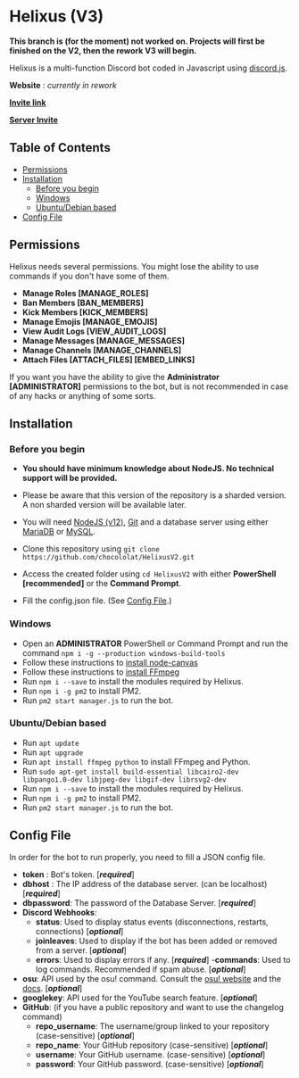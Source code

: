 # Helixus (V3)

**This branch is (for the moment) not worked on. Projects will first be finished on the V2, then the rework V3 will begin.**

Helixus is a multi-function Discord bot coded in Javascript using [discord.js](https://discord.js.org).

**Website** : _currently in rework_

[**Invite link**](https://is.gd/Helixus)

[**Server Invite**](https://is.gd/HelixusServer)
## Table of Contents

- [Permissions](#permissions)
- [Installation](#installation)
    - [Before you begin](#before-you-begin)
    - [Windows](#windows)
    - [Ubuntu/Debian based](#ubuntudebian-based)
- [Config File](#config-file)

## Permissions

Helixus needs several permissions. You might lose the ability to use commands if you don't have some of them.

- **Manage Roles [MANAGE_ROLES]**
- **Ban Members [BAN_MEMBERS]**
- **Kick Members [KICK_MEMBERS]**
- **Manage Emojis [MANAGE_EMOJIS]**
- **View Audit Logs [VIEW_AUDIT_LOGS]**
- **Manage Messages [MANAGE_MESSAGES]**
- **Manage Channels [MANAGE_CHANNELS]**
- **Attach Files [ATTACH_FILES] [EMBED_LINKS]**

If you want you have the ability to give the **Administrator [ADMINISTRATOR]** permissions to the bot, but is not recommended in case of any hacks or anything of some sorts.

## Installation
### Before you begin

- **You should have minimum knowledge about NodeJS. No technical support will be provided.**

- Please be aware that this version of the repository is a sharded version. A non sharded version will be available later.

- You will need [NodeJS (v12)](https://nodejs.org), [Git](https://git-scm.com/) and a database server using either [MariaDB](https://mariadb.org/) or [MySQL](https://www.mysql.com/).
- Clone this repository using `git clone https://github.com/chocololat/HelixusV2.git`
- Access the created folder using `cd HelixusV2` with either **PowerShell [recommended]** or the **Command Prompt**.
- Fill the config.json file. (See [Config File](#config-file).) 

### Windows

- Open an **ADMINISTRATOR** PowerShell or Command Prompt and run the command `npm i -g --production windows-build-tools`
- Follow these instructions to [install node-canvas](https://github.com/Automattic/node-canvas/wiki/Installation:-Windows)
- Follow these instructions to [install FFmpeg](https://www.wikihow.com/Install-FFmpeg-on-Windows)
- Run `npm i --save` to install the modules required by Helixus.
- Run `npm i -g pm2` to install PM2.
- Run `pm2 start manager.js` to run the bot.

### Ubuntu/Debian based

- Run `apt update`
- Run `apt upgrade`
- Run `apt install ffmpeg python` to install FFmpeg and Python.
- Run `sudo apt-get install build-essential libcairo2-dev libpango1.0-dev libjpeg-dev libgif-dev librsvg2-dev`
- Run `npm i --save` to install the modules required by Helixus.
- Run `npm i -g pm2` to install PM2.
- Run `pm2 start manager.js` to run the bot.

## Config File

In order for the bot to run properly, you need to fill a JSON config file.

- **token** : Bot's token. [_**required**_]
- **dbhost** : The IP address of the database server. (can be localhost) [_**required**_]
- **dbpassword**: The password of the Database Server. [_**required**_]
- **Discord Webhooks**:
    - **status**: Used to display status events (disconnections, restarts, connections) [_**optional**_]
    - **joinleaves**: Used to display if the bot has been added or removed from a server. [_**optional**_]
    - **errors**: Used to display errors if any. [_**required**_]
    -**commands**: Used to log commands. Recommended if spam abuse. [_**optional**_]
- **osu**: API used by the osu! command. Consult the [osu! website](https://osu.ppy.sh/p/api) and the [docs](https://github.com/ppy/osu-api/wiki). [_**optional**_]
- **googlekey**: API used for the YouTube search feature. [_**optional**_]
- **GitHub**: (if you have a public repository and want to use the changelog command)
    - **repo_username**: The username/group linked to your repository (case-sensitive) [_**optional**_]
    - **repo_name**: Your GitHub repository (case-sensitive) [_**optional**_]
    - **username**: Your GitHub username. (case-sensitive) [_**optional**_]
    - **password**: Your GitHub password. (case-sensitive) [_**optional**_]
